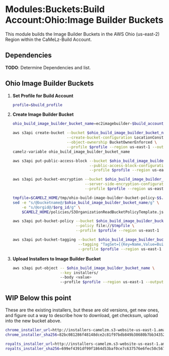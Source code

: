 # Modules:Buckets:Build Account:Ohio:Image Builder Buckets

This module builds the Image Builder Buckets in the AWS Ohio (us-east-2) Region within the
CaMeLz-Build Account.

## Dependencies

**TODO**: Determine Dependencies and list.

## Ohio Image Builder Buckets

1. **Set Profile for Build Account**

    ```bash
    profile=$build_profile
    ```

1. **Create Image Builder Bucket**

    ```bash
    ohio_build_image_builder_bucket_name=ec2imagebuilder-$build_account_alias-us-east-2

    aws s3api create-bucket --bucket $ohio_build_image_builder_bucket_name \
                            --create-bucket-configuration LocationConstraint=us-east-2 \
                            --object-ownership BucketOwnerEnforced \
                            --profile $profile --region us-east-1 --output text
    camelz-variable ohio_build_image_builder_bucket_name

    aws s3api put-public-access-block --bucket $ohio_build_image_builder_bucket_name \
                                      --public-access-block-configuration "BlockPublicAcls=true,IgnorePublicAcls=true,BlockPublicPolicy=true,RestrictPublicBuckets=true" \
                                      --profile $profile --region us-east-1 --output text

    aws s3api put-bucket-encryption --bucket $ohio_build_image_builder_bucket_name \
                                    --server-side-encryption-configuration '{"Rules": [{"ApplyServerSideEncryptionByDefault": {"SSEAlgorithm": "AES256"}}]}' \
                                    --profile $profile --region us-east-1 --output text

    tmpfile=$CAMELZ_HOME/tmp/ohio-build-image-builder-bucket-policy-$$.json
    sed -e "s/@bucketname@/$ohio_build_image_builder_bucket_name/g" \
        -e "s/@orgid@/$org_id/g" \
        $CAMELZ_HOME/policies/S3OrganizationReadBucketPolicyTemplate.json > $tmpfile

    aws s3api put-bucket-policy --bucket $ohio_build_image_builder_bucket_name \
                                --policy file://$tmpfile \
                                --profile $profile --region us-east-1

    aws s3api put-bucket-tagging --bucket $ohio_build_image_builder_bucket_name \
                                 --tagging "TagSet=[{Key=Name,Value=Build-ImageBuilderBucket},{Key=Company,Value=CaMeLz},{Key=Environment,Value=Build}]" \
                                 --profile $profile --region us-east-1 --output text
    ```

1. **Upload Installers to Image Builder Bucket**

    ```bash
    aws s3api put-object -- $ohio_build_image_builder_bucket_name \
                         --key installers/
                         --body <value>
                         --profile $profile --region us-east-1 --output text
    ```

## WIP Below this point

These are the existing installers, but these are old versions, get new ones, and figure out a way to describe how to 
download, get checksum, upload into the new bucket above.

```bash
chrome_installer_url=http://installers-camelzm.s3-website-us-east-1.amazonaws.com/GoogleChromeStandaloneEnterprise64.msi
chrome_installer_sha256=82bc081286f48148dce2c81f97bdb849b38680b7bb3435221fa470adcf75aa5b

royalts_installer_url=http://installers-camelzm.s3-website-us-east-1.amazonaws.com/RoyalTSInstaller_5.02.60410.0.msi
royalts_installer_sha256=699ef4391df99f1864d53baf0ce7c637576e6fec50c5677c64e686f3a2050130
```
